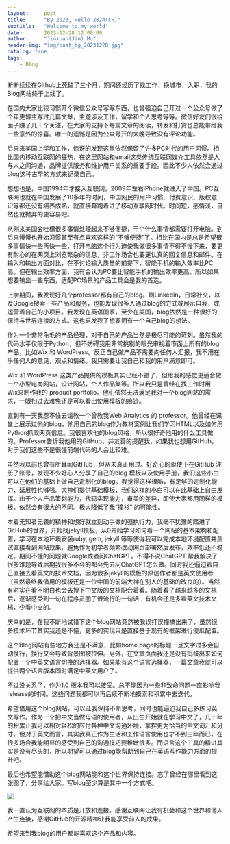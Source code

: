 ```yaml
---
layout:     post
title:      "By 2023, Hello 2024(CH)"
subtitle:   "Welcome to my world"
date:       2023-12-28 12:00:00
author:     "Jinxuan(Jin) Mu"
header-img: "img/post_bg_20231228.jpg"
catalog: true
tags:
    - Blog
---
```



断断续续在Github上死磕了三个月，期间还经历了找工作，换城市，入职，我的Blog网站终于上线了。


在国内大家比较习惯开个微信公众号写写东西，也曾强迫自己开过一个公众号做了个年更博主写过几篇文章，主题涉及工作，留学和个人思考等等。微信好友们很给面子赚了几十个关注，在大家的支持下每篇文章的阅读，转发和打赏也总能带给我一些意外的惊喜。唯一的遗憾是因为公众号开的太晚导致没有评论功能。

后来来美国上学和工作，惊讶的发现这里依然保留了许多PC时代的用户习惯。相比国内移动互联网的狂热，在这里网站和email这类传统互联网媒介工具依然是人与人之间沟通，品牌提供服务和维护用户关系的重要手段。因此不少人依然会通过blog这种古早的方式来记录自己。

想想也是，中国1994年才接入互联网，2009年左右iPhone就进入了中国。PC互联网也就在中国发展了10多年的时间，中国网民的用户习惯、付费意识、版权意识等都还没有培养成熟，就直接奔跑着进了移动互联网时代。时间短，感情淡，自然也就抛弃的更容易吧。

从刚来美国会吐槽很多事情处理起来不够便捷，干个什么事情都需要打开电脑。到后来慢慢也开始习惯甚至有点喜欢这样的“不够便捷”了。相比在国内是总是希望很多事情快一些再快一些，打开电脑这个行为迫使我做很多事情不得不慢下来，要更有耐心的在网页上浏览繁杂的信息，非工作场合也要更认真的回复信息和邮件。在输入和输出方面对比，在不讨论输入质量的前提下，智能手机的输入效率比PC高。但在输出效率方面，我有会认为PC要比智能手机的输出效率更高。所以如果想要输出一些东西，适配PC场景的产品工具会是我的首选。

上学期间，我发现好几个professor都有自己的blog。刷LinkedIn，日常社交，以及Google搜索一些产品和服务，也能发现很多人通过blog的方式或展示自我，或运营着自己的小项目。我发现在英语国家，至少在美国，blog依然是一种很好的保持与世界连接的方式。这也启发我了想要拥有一个自己blog的想法。

作为一个非常龟毛的产品经理，对于自己的产品当然是极尽可能的苛刻。虽然我的代码水平仅限于Python，但不妨碍我用非常挑剔的眼光审视着市面上所有的blog产品，比如Wix 和 WordPress。反正自己做产品不需要向任何人汇报，我不用在乎任何人的意见，观点和情绪。我只需要让我自己和我的用户满意即可。

Wix 和 WordPress 这类产品提供的模板其实已经不错了，但给我的感觉更适合做一个小型电商网站，设计网站，个人作品集等。所以我只是曾经在找工作时用 Wix来制作我的 product portfolio。他们依然无法满足我对一个blog网站的需求，一眼扫过去难免还是可以看出使用模板的痕迹。

直到有一天我忍不住去请教一个曾教我Web Analytics 的 professor。他曾经在课堂上展示过他的blog，他用自己的blog作为教材案例让我们学习HTML以及如何用Python抓取网页信息。我很喜欢他的blog风格，所以很好奇他用的什么工具做的。Professor告诉我他用的GitHub，并友善的提醒我，如果我也想用GitHub，对于我们这些不是很懂前端代码的人会比较难。

虽然我以前也曾有所耳闻GitHub，但从未真正用过。好奇心的驱使下在GitHub 注册了账号，发现不少好心人分享了自己的blog 模板以及使用手册，我们这些小白可以在他们的基础上做自己定制化的blog。我觉得这样很酷，有足够的定制化能力，延展性也够强。大神们提供基础模板，我们这样的小白可以在此基础上自由发挥。由于个人产品策划能力，代码实现能力，审美的差异，即使大家都用同样的模板，依然会有很大的不同。极大降低了我“撞衫” 的可能性。

本着无知者无畏的精神和想好就立刻动手做的强执行力，我毫不犹豫的踏进了GitHub的世界，开始找jekyll模板，从0开始学习如何看一个网站的基本架构和配置，学习在本地环境安装ruby, gem, jekyll 等等使得我可以完成本地环境配置并测试直接看到网站效果，避免作为初学者频繁改动网页部署然后发布，效率低还不稳定。期间不懂的问题就Google或者问ChatGPT。不得不说ChatGPT 帮我解决了很多难题导致后期我很多不会的都会先去问ChatGPT怎么做。同时我还逼迫着自己直接去看英文的技术文档，因为很多jekyll的模板的原创作者都是英文使用者（虽然最终我借用的模板还是一位中国的前端大神在别人的基础的改良的）。当然有时实在看不明白也会去搜下中文版的文档配合着看。随着看了越来越多的文档后，逐渐感受到一句在程序员圈子很流行的一句话：有机会还是多看英文技术文档，少看中文的。

庆幸的是，在我不断地试错下这个blog网站竟然被我误打误撞搞出来了，虽然很多技术环节其实我还是不懂，更多的实现只是直接基于现有的框架进行傻瓜配置。

这个Blog网站有些地方我还是不满意，比如home page的标题一旦文字过多会自动换行，换行又会导致背景图被拉伸。另外，在文章页面我还是没有捣鼓出来如何配置一个中英文语言切换的选择器。如果能有这个语言选择器，一篇文章我就可以提供两个语言版本同时满足中英文用户了。

不过没关系了，作为1.0 版本我可以接受。总不能因为一些非致命问题一直影响我release的时间。这些问题我都可以再后续不断地摸索和积累中去迭代。

希望借用这个blog网站，可以让我保持不断思考，同时也能逼迫我自己多练习英文写作。作为一个把中文当做母语的使用者，从出生开始就在学习中文了，几十年的积累让我可以相对轻松的应付各种中文沟通环境，拿捏更为恰当的中文词汇和分寸。但对于英文而言，其实我真正作为生活和工作语言使用也才不到三年而已，在很多场合我能明显的感受到自己的沟通技巧要稚嫩很多。而语言这个工具的精进其实是没有尽头的，所以期望可以通过blog能帮助到自己在英语写作能力方面的提升吧。

最后也希望能借助这个blog网站能和这个世界保持连接。忘了曾经在哪里看到这张图了，分享给大家。写blog至少算是其中一个方式吧。

![](https://p.ipic.vip/6xtio3.JPG)


我一直认为互联网的本质是开放和连接。感谢互联网让我有机会和这个世界和他人产生连接，感谢GitHub的开源精神让我能享受前人的成果。

希望来到我blog的用户都能喜欢这个产品和内容。






